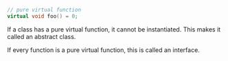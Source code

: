 ```c++
// pure virtual function
virtual void foo() = 0;
```

If a class has a pure virtual function, it cannot be instantiated. This makes it called an abstract class.

If every function is a pure virtual function, this is called an interface.